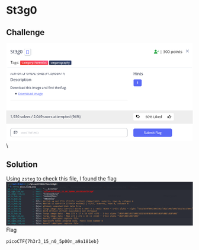 # St3g0

## Challenge
![alt text](https://github.com/TwentySick/CTF/blob/426b80ba1ea61c5c452d2ae58638fd680ad76e3b/PicoCTF/picoctf2022/forensics/St3g0/images/challenge.png)\
## Solution
Using `zsteg` to check this file, I found the flag\
![alt text](https://github.com/TwentySick/CTF/blob/426b80ba1ea61c5c452d2ae58638fd680ad76e3b/PicoCTF/picoctf2022/forensics/St3g0/images/out.png)\
Flag
```
picoCTF{7h3r3_15_n0_5p00n_a9a181eb}
```
